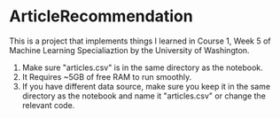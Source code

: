 # ArticleRecommendation
This is a project that implements things I learned in Course 1, Week 5 of Machine Learning Specialiaztion by the University of Washington. 

1. Make sure "articles.csv" is in the same directory as the notebook.
2. It Requires ~5GB of free RAM to run smoothly.
3. If you have different data source, make sure you keep it in the same directory as the notebook and name it "articles.csv" or change the relevant code.
